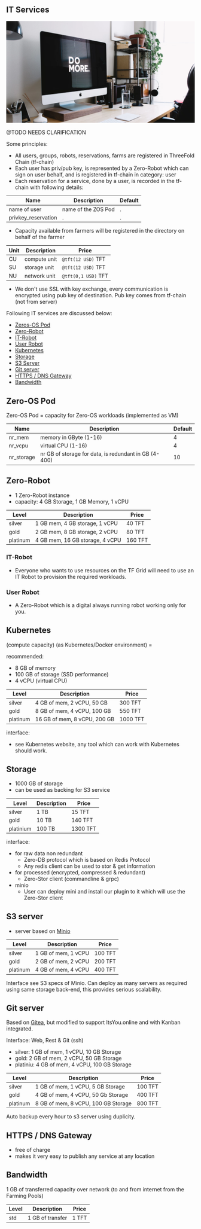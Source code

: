 ## IT Services

![](images/domore.png)

@TODO NEEDS CLARIFICATION

Some principles:

- All users, groups, robots, reservations, farms are registered in ThreeFold Chain (tf-chain)
- Each user has priv/pub key, is represented by a Zero-Robot which can sign on user behalf, and is registered in tf-chain in category: user
- Each reservation for a service, done by a user, is recorded in the tf-chain with following details:

| Name | Description | Default |
| ---- | ----- | ----- |
| name of user | name of the ZOS Pod | . |
| privkey_reservation | . | . |

- Capacity available from farmers will be registered in the directory on behalf of the farmer

| Unit | Description | Price |
| ---- | ----- | ----- |
| CU | compute unit | ```@tft(12 USD)``` TFT |
| SU | storage unit | ```@tft(12 USD)``` TFT |
| NU | network unit | ```@tft(0,1 USD)``` TFT |

- We don't use SSL with key exchange, every communication is encrypted using pub key of destination. Pub key comes from tf-chain (not from server)


Following IT services are discussed below:
- [Zeros-OS Pod](#zos)
- [Zero-Robot](#zero-robot)
- [IT-Robot](#it-robot)
- [User Robot](#user-robot)
- [Kubernetes](#kubernetes)
- [Storage](#storage)
- [S3 Server](#s3)
- [Git server](#git)
- [HTTPS / DNS Gateway](#gateway)
- [Bandwidth](#bandwidth)



<a id='zos'></a>

## Zero-OS Pod

Zero-OS Pod = capacity for Zero-OS workloads (implemented as VM)

| Name | Description | Default |
| ---- | ----- | ----- |
| nr_mem | memory in GByte (1-16) | 4 |
| nr_vcpu | virtual CPU (1-16) | 4 |
| nr_storage | nr GB of storage for data, is redundant in GB (4-400) | 10 |


<a id='zero-robot'></a>

## Zero-Robot

- 1 Zero-Robot instance
- capacity: 4 GB Storage, 1 GB Memory, 1 vCPU

| Level | Description | Price |
| ---- | ----- | ----- |
| silver | 1 GB mem, 4 GB storage, 1 vCPU| 40 TFT |
| gold | 2 GB mem, 8 GB storage, 2 vCPU | 80 TFT |
| platinum | 4 GB mem, 16 GB storage, 4 vCPU | 160 TFT |



<a id='it-robot'></a>

### IT-Robot

- Everyone who wants to use resources on the TF Grid will need to use an IT Robot to provision the required workloads.


<a id='user-robot'></a>

### User Robot

- A Zero-Robot which is a digital always running robot working only for you.


<a id='kubernetes'></a>

## Kubernetes

(compute capacity) (as Kubernetes/Docker environment) =

recommended:

- 8 GB of memory
- 100 GB of storage (SSD performance)
- 4 vCPU (virtual CPU)

| Level | Description | Price |
| ---- | ----- | ----- |
| silver | 4 GB of mem, 2 vCPU, 50 GB | 300 TFT |
| gold | 8 GB of mem, 4 vCPU, 100 GB | 550 TFT |
| platinum | 16 GB of mem, 8 vCPU, 200 GB | 1000 TFT|


interface:
- see Kubernetes website, any tool which can work with Kubernetes should work.


<a id='storage'></a>

## Storage

- 1000 GB of storage
- can be used as backing for S3 service

| Level | Description | Price |
| ---- | ----- | ----- |
| silver | 1 TB | 15 TFT |
| gold | 10 TB | 140 TFT |
| platinium | 100 TB | 1300 TFT |


interface:

- for raw data non redundant
	- Zero-DB protocol which is based on Redis Protocol
	- Any redis client can be used to stor & get information
- for processed (encrypted, compressed & redundant)
	- Zero-Stor client (commandline & grpc)
- minio
	- User can deploy mini and install our plugin to it which will use the Zero-Stor client


<a id='s3'></a>

## S3 server

- server based on [Minio](https://minio.io/)

| Level | Description | Price |
| ---- | ----- | ----- |
| silver | 1 GB of mem, 1 vCPU | 100 TFT |
| gold | 2 GB of mem, 2 vCPU | 200 TFT |
| platinum | 4 GB of mem, 4 vCPU | 400 TFT|

Interface see S3 specs of Minio.
Can deploy as many servers as required using same storage back-end, this provides serious scalability.


<a id='git'></a>

## Git server

Based on [Gitea](https://gitea.io/en-us/), but modified to support ItsYou.online and with Kanban integrated.

Interface: Web, Rest & Git (ssh)

- silver: 	1 GB of mem, 1 vCPU, 10 GB Storage
- gold:		2 GB of mem, 2 vCPU, 50 GB Storage
- platiniu:	4 GB of mem, 4 vCPU, 100 GB Storage

| Level | Description | Price |
| ---- | ----- | ----- |
| silver | 1 GB of mem, 1 vCPU, 5 GB Storage | 100 TFT |
| gold | 4 GB of mem, 4 vCPU, 50 Gb Storage | 400 TFT |
| platinum | 8 GB of mem, 8 vCPU, 100 GB Storage | 800 TFT|


Auto backup every hour to s3 server using duplicity.

<a id='gateway'></a>

## HTTPS / DNS Gateway

- free of charge
- makes it very easy to publish any service at any location

<a id='bandwidth'></a>

## Bandwidth

1 GB of transferred capacity over network (to and from internet from the Farming Pools)

| Level | Description | Price |
| ---- | ----- | ----- |
| std | 1 GB of transfer | 1 TFT |
